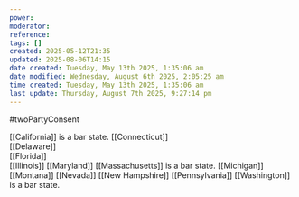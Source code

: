 ```yaml
---
power: 
moderator: 
reference: 
tags: []
created: 2025-05-12T21:35
updated: 2025-08-06T14:15
date created: Tuesday, May 13th 2025, 1:35:06 am
date modified: Wednesday, August 6th 2025, 2:05:25 am
time created: Tuesday, May 13th 2025, 1:35:06 am
last update: Thursday, August 7th 2025, 9:27:14 pm
---
```

#twoPartyConsent

[[California]]  is a bar state.
[[Connecticut]]  
[[Delaware]]  
[[Florida]]  
[[Illinois]]
[[Maryland]]
[[Massachusetts]] is a bar state.
[[Michigan]]
[[Montana]]
[[Nevada]]
[[New Hampshire]]
[[Pennsylvania]]
[[Washington]] is a bar state.